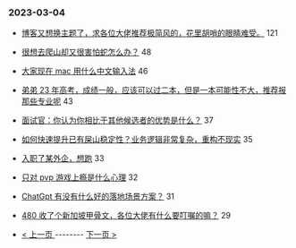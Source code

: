 ### 2023-03-04 
- [博客又想换主题了，求各位大佬推荐极简风的，花里胡哨的眼睛难受。](https://www.v2ex.com/t/921010) 121
- [很想去爬山却又很害怕蛇怎么办？](https://www.v2ex.com/t/921015) 48
- [大家现在 mac 用什么中文输入法](https://www.v2ex.com/t/921066) 46
- [弟弟 23 年高考，成绩一般，应该可以过二本，但是一本可能性不大，推荐报那些专业呢](https://www.v2ex.com/t/921023) 43
- [面试官：你认为你相比于其他候选者的优势是什么？](https://www.v2ex.com/t/920984) 37
- [如何快速提升已有屎山稳定性？业务逻辑非常复杂，重构不现实](https://www.v2ex.com/t/920978) 35
- [入职了某外企，想跑](https://www.v2ex.com/t/921053) 33
- [只对 pvp 游戏上瘾是什么心理](https://www.v2ex.com/t/921061) 32
- [ChatGpt 有没有什么好的落地场景方案？](https://www.v2ex.com/t/921013) 31
- [480 收了个新加坡甲骨文，各位大佬有什么要叮嘱的嘛？](https://www.v2ex.com/t/920989) 29 

- [ < 上一页 ](https://github.com/able8/v2ex-hot-record/blob/master/2023-03-03.md) -------- [ 下一页 > ](https://github.com/able8/v2ex-hot-record/blob/master/2023-03-05.md)